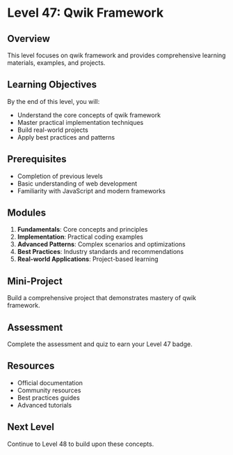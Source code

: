 # Level 47: Qwik Framework

## Overview
This level focuses on qwik framework and provides comprehensive learning materials, examples, and projects.

## Learning Objectives
By the end of this level, you will:
- Understand the core concepts of qwik framework
- Master practical implementation techniques
- Build real-world projects
- Apply best practices and patterns

## Prerequisites
- Completion of previous levels
- Basic understanding of web development
- Familiarity with JavaScript and modern frameworks

## Modules
1. **Fundamentals**: Core concepts and principles
2. **Implementation**: Practical coding examples
3. **Advanced Patterns**: Complex scenarios and optimizations
4. **Best Practices**: Industry standards and recommendations
5. **Real-world Applications**: Project-based learning

## Mini-Project
Build a comprehensive project that demonstrates mastery of qwik framework.

## Assessment
Complete the assessment and quiz to earn your Level 47 badge.

## Resources
- Official documentation
- Community resources
- Best practices guides
- Advanced tutorials

## Next Level
Continue to Level 48 to build upon these concepts.
